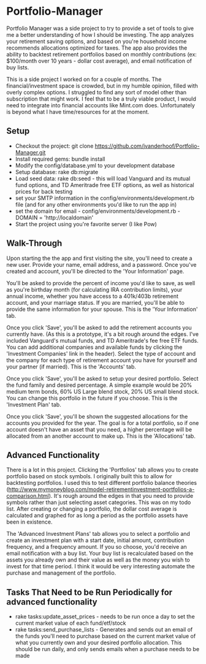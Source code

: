 Portfolio-Manager
=================

Portfolio Manager was a side project to try to provide a set of tools to give me a better understanding of how I should be investing.  The app analyzes your retirement saving options, and based on you're household income recommends allocations optimized for taxes.  The app also provides the ability to backtest retirement portfolios based on monthly contributions (ex: $100/month over 10 years - dollar cost average), and email notification of buy lists.

This is a side project I worked on for a couple of months.  The financial/investment space is crowded, but in my humble opinion, filled with overly complex options.  I struggled to find any sort of model other than subscription that might work.  I feel that to be a truly viable product, I would need to integrate into financial accounts like Mint.com does.  Unfortunately is beyond what I have time/resources for at the moment.

Setup
-----
* Checkout the project: git clone https://github.com/jvanderhoof/Portfolio-Manager.git
* Install required gems: bundle install
* Modify the config/database.yml to your development database
* Setup database: rake db:migrate
* Load seed data: rake db:seed - this will load Vanguard and its mutual fund options, and TD Ameritrade free ETF options, as well as historical prices for back testing
* set your SMTP information in the config/environments/development.rb file (and for any other environments you'd like to run the app in)
* set the domain for email - config/environments/development.rb - DOMAIN = 'http://localdomain'
* Start the project using you're favorite server (I like Pow)

Walk-Through
------------
Upon starting the the app and first visiting the site, you'll need to create a new user.  Provide your name, email address, and a password.  Once you've created and account, you'll be directed to the 'Your Information' page.  

You'll be asked to provide the percent of income you'd like to save, as well as you're birthday month (for calculating IRA contribution limits), your annual income, whether you have access to a 401k/403b retirement account, and your marriage status.  If you are married, you'll be able to provide the same information for your spouse.  This is the 'Your Information' tab.

Once you click 'Save', you'll be asked to add the retirement accounts you currently have.  (As this is a prototype, it's a bit rough around the edges.  I've included Vanguard's mutual funds, and TD Ameritrade's fee free ETF funds.  You can add additional companies and available funds by clicking the 'Investment Companies' link in the header).  Select the type of account and the company for each type of retirement account you have for yourself and your partner (if married). This is the 'Accounts' tab.

Once you click 'Save', you'll be asked to setup your desired portfolio.  Select the fund family and desired percentage.  A simple example would be 20% medium term bonds, 60% US Large blend stock, 20% US small blend stock.  You can change this portfolio in the future if you choose. This is the 'Investment Plan' tab.

Once you click 'Save', you'll be shown the suggested allocations for the accounts you provided for the year.  The goal is for a total portfolio, so if one account doesn't have an asset that you need, a higher percentage will be allocated from an another account to make up.  This is the 'Allocations' tab.

Advanced Functionality
-------------------
There is a lot in this project.  Clicking the 'Portfolios' tab allows you to create portfolio based on stock symbols.  I originally built this to allow for backtesting portfolios.  I used this to test different portfolio balance theories (http://www.mymoneyblog.com/model-retirementinvestment-portfolios-a-comparison.html).  It's rough around the edges in that you need to provide symbols rather than just selecting asset categories. This was on my todo list. After creating or changing a portfolio, the dollar cost average is calculated and graphed for as long a period as the portfolio assets have been in existence.

The 'Advanced Investment Plans' tab allows you to select a portfolio and create an investment plan with a start date, initial amount, contribution frequency, and a frequency amount.  If you so choose, you'd receive an email notification with a buy list.  Your buy list is recalculated based on the assets you already own and their value as well as the money you wish to invest for that time period.  I think it would be very interesting automate the purchase and management of the portfolio. 


Tasks That Need to be Run Periodically for advanced functionality
--------------------------------------
* rake tasks:update_asset_prices - needs to be run once a day to set the current market value of each fund/etf/stock
* rake tasks:send_purchase_lists - Generates and sends out an email of the funds you'll need to purchase based on the current market value of what you currently own and your desired portfolio allocation.  This should be run daily, and only sends emails when a purchase needs to be made
